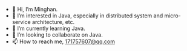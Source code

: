 - 👋 Hi, I’m Minghan.
- 👀 I’m interested in Java, especially in distributed system and micro-service architecture, etc.
- 🌱 I’m currently learning Java.
- 💞️ I’m looking to collaborate on Java.
- 📫 How to reach me, 171757607@qq.com

<!---
alexyang3312/alexyang3312 is a ✨ special ✨ repository because its `README.md` (this file) appears on your GitHub profile.
You can click the Preview link to take a look at your changes.
--->
